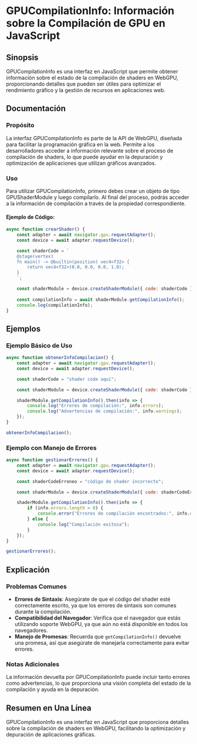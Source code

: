 <!--
Meta Description: # GPUCompilationInfo: Información sobre la Compilación de GPU en JavaScript ## Sinopsis GPUCompilationInfo es una interfaz en JavaScript que permite o...
Meta Keywords: que, const, compilación, await, errores
-->

# GPUCompilationInfo: Información sobre la Compilación de GPU en JavaScript

## Sinopsis
GPUCompilationInfo es una interfaz en JavaScript que permite obtener información sobre el estado de la compilación de shaders en WebGPU, proporcionando detalles que pueden ser útiles para optimizar el rendimiento gráfico y la gestión de recursos en aplicaciones web.

## Documentación
### Propósito
La interfaz GPUCompilationInfo es parte de la API de WebGPU, diseñada para facilitar la programación gráfica en la web. Permite a los desarrolladores acceder a información relevante sobre el proceso de compilación de shaders, lo que puede ayudar en la depuración y optimización de aplicaciones que utilizan gráficos avanzados.

### Uso
Para utilizar GPUCompilationInfo, primero debes crear un objeto de tipo GPUShaderModule y luego compilarlo. Al final del proceso, podrás acceder a la información de compilación a través de la propiedad correspondiente.

#### Ejemplo de Código:
```javascript
async function crearShader() {
    const adapter = await navigator.gpu.requestAdapter();
    const device = await adapter.requestDevice();

    const shaderCode = `
    @stage(vertex)
    fn main() -> @builtin(position) vec4<f32> {
        return vec4<f32>(0.0, 0.0, 0.0, 1.0);
    }
    `;

    const shaderModule = device.createShaderModule({ code: shaderCode });
    
    const compilationInfo = await shaderModule.getCompilationInfo();
    console.log(compilationInfo);
}
```

## Ejemplos
### Ejemplo Básico de Uso
```javascript
async function obtenerInfoCompilacion() {
    const adapter = await navigator.gpu.requestAdapter();
    const device = await adapter.requestDevice();

    const shaderCode = "shader code aquí";

    const shaderModule = device.createShaderModule({ code: shaderCode });

    shaderModule.getCompilationInfo().then(info => {
        console.log("Errores de compilación:", info.errors);
        console.log("Advertencias de compilación:", info.warnings);
    });
}

obtenerInfoCompilacion();
```

### Ejemplo con Manejo de Errores
```javascript
async function gestionarErrores() {
    const adapter = await navigator.gpu.requestAdapter();
    const device = await adapter.requestDevice();

    const shaderCodeErroneo = "código de shader incorrecto";

    const shaderModule = device.createShaderModule({ code: shaderCodeErroneo });

    shaderModule.getCompilationInfo().then(info => {
        if (info.errors.length > 0) {
            console.error("Errores de compilación encontrados:", info.errors);
        } else {
            console.log("Compilación exitosa");
        }
    });
}

gestionarErrores();
```

## Explicación
### Problemas Comunes
- **Errores de Sintaxis**: Asegúrate de que el código del shader esté correctamente escrito, ya que los errores de sintaxis son comunes durante la compilación.
- **Compatibilidad del Navegador**: Verifica que el navegador que estás utilizando soporte WebGPU, ya que aún no está disponible en todos los navegadores.
- **Manejo de Promesas**: Recuerda que `getCompilationInfo()` devuelve una promesa, así que asegúrate de manejarla correctamente para evitar errores.

### Notas Adicionales
La información devuelta por GPUCompilationInfo puede incluir tanto errores como advertencias, lo que proporciona una visión completa del estado de la compilación y ayuda en la depuración.

## Resumen en Una Línea
GPUCompilationInfo es una interfaz en JavaScript que proporciona detalles sobre la compilación de shaders en WebGPU, facilitando la optimización y depuración de aplicaciones gráficas.